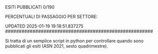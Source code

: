 ESITI PUBBLICATI 0/190 

PERCENTUALI DI PASSAGGIO PER SETTORE:

UPDATED 2025-01-19 19:18:51.837275
###################################################### 

Si tratta di un semplice script in python per controllare quando sono pubblicati gli esiti (ASN 2021, sesto quadrimestre).


